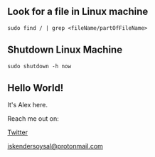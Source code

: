 ## Look for a file in Linux machine

`sudo find / | grep <fileName/partOfFileName>`

## Shutdown Linux Machine

`sudo shutdown -h now`

## Hello World!

It's Alex here.

Reach me out on:

<a href="https://twitter.com/imsysl"> Twitter </a>

iskendersoysal@protonmail.com
